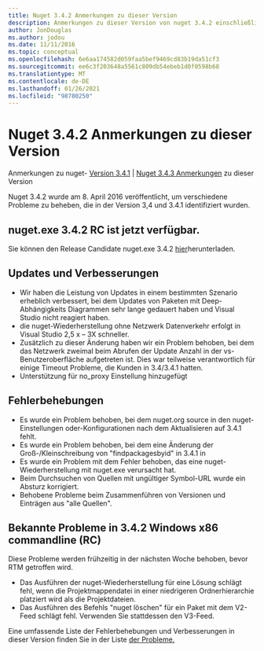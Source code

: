 ```yaml
---
title: Nuget 3.4.2 Anmerkungen zu dieser Version
description: Anmerkungen zu dieser Version von nuget 3.4.2 einschließlich bekannter Probleme, Fehlerbehebungen, hinzugefügter Features und dcrs.
author: JonDouglas
ms.author: jodou
ms.date: 11/11/2016
ms.topic: conceptual
ms.openlocfilehash: 6e6aa174582d059faa5bef9469cd83b19da51cf3
ms.sourcegitcommit: ee6c3f203648a5561c809db54ebeb1d0f0598b68
ms.translationtype: MT
ms.contentlocale: de-DE
ms.lasthandoff: 01/26/2021
ms.locfileid: "98780250"
---
```

# <a name="nuget-342-release-notes"></a>Nuget 3.4.2 Anmerkungen zu dieser Version

Anmerkungen zu nuget- [Version 3.4.1](../release-notes/nuget-3.4.1.md)  |  [Nuget 3.4.3 Anmerkungen](../release-notes/nuget-3.4.3.md) zu dieser Version

Nuget 3.4.2 wurde am 8. April 2016 veröffentlicht, um verschiedene Probleme zu beheben, die in der Version 3,4 und 3.4.1 identifiziert wurden.

## <a name="nugetexe-342-rc-is-now-available"></a>nuget.exe 3.4.2 RC ist jetzt verfügbar.

Sie können den Release Candidate nuget.exe 3.4.2 [hier](https://dist.nuget.org/index.html)herunterladen.

## <a name="updates-and-improvements"></a>Updates und Verbesserungen

* Wir haben die Leistung von Updates in einem bestimmten Szenario erheblich verbessert, bei dem Updates von Paketen mit Deep-Abhängigkeits Diagrammen sehr lange gedauert haben und Visual Studio nicht reagiert haben.
* die nuget-Wiederherstellung ohne Netzwerk Datenverkehr erfolgt in Visual Studio 2,5 x – 3X schneller.
* Zusätzlich zu dieser Änderung haben wir ein Problem behoben, bei dem das Netzwerk zweimal beim Abrufen der Update Anzahl in der vs-Benutzeroberfläche aufgetreten ist. Dies war teilweise verantwortlich für einige Timeout Probleme, die Kunden in 3.4/3.4.1 hatten.
* Unterstützung für no_proxy Einstellung hinzugefügt

## <a name="fixes"></a>Fehlerbehebungen

* Es wurde ein Problem behoben, bei dem nuget.org source in den nuget-Einstellungen oder-Konfigurationen nach dem Aktualisieren auf 3.4.1 fehlt.
* Es wurde ein Problem behoben, bei dem eine Änderung der Groß-/Kleinschreibung von "findpackagesbyid" in 3.4.1 in
* Es wurde ein Problem mit dem Fehler behoben, das eine nuget-Wiederherstellung mit nuget.exe verursacht hat.
* Beim Durchsuchen von Quellen mit ungültiger Symbol-URL wurde ein Absturz korrigiert.
* Behobene Probleme beim Zusammenführen von Versionen und Einträgen aus "alle Quellen".

## <a name="known-issues-in-342-windows-x86-commandline-rc"></a>Bekannte Probleme in 3.4.2 Windows x86 commandline (RC)

Diese Probleme werden frühzeitig in der nächsten Woche behoben, bevor RTM getroffen wird.

*  Das Ausführen der nuget-Wiederherstellung für eine Lösung schlägt fehl, wenn die Projektmappendatei in einer niedrigeren Ordnerhierarchie platziert wird als die Projektdateien.
*  Das Ausführen des Befehls "nuget löschen" für ein Paket mit dem V2-Feed schlägt fehl. Verwenden Sie stattdessen den V3-Feed.


Eine umfassende Liste der Fehlerbehebungen und Verbesserungen in dieser Version finden Sie in der Liste [der Probleme.](https://github.com/NuGet/Home/issues?utf8=%E2%9C%93&q=is%3Aissue+milestone%3A3.4.2++is%3Aclosed+)
